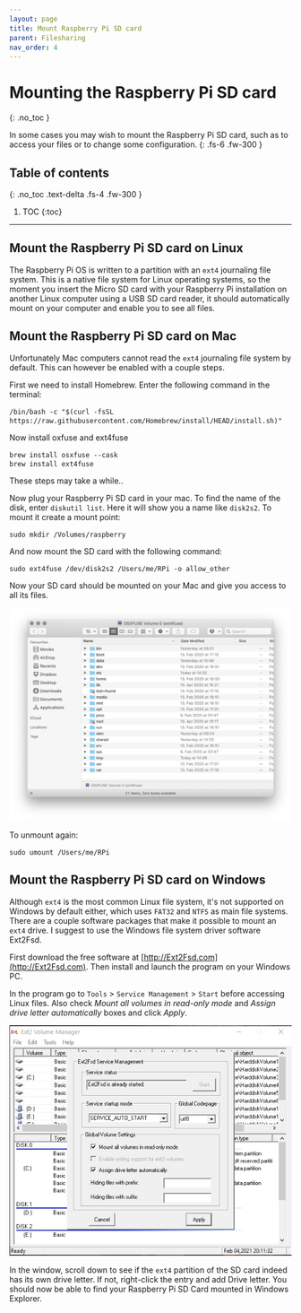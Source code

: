 ```yaml
---
layout: page
title: Mount Raspberry Pi SD card
parent: Filesharing
nav_order: 4
---
```


# Mounting the Raspberry Pi SD card
{: .no_toc }

In some cases you may wish to mount the Raspberry Pi SD card, such as to access your files or to change some configuration.
{: .fs-6 .fw-300 }

## Table of contents
{: .no_toc .text-delta .fs-4 .fw-300 }

1. TOC
{:toc}
---

## Mount the Raspberry Pi SD card on Linux
The Raspberry Pi OS is written to a partition with an `ext4` journaling file system. This is a native file system for Linux operating systems, so the moment you insert the Micro SD card with your Raspberry Pi installation on another Linux computer using a USB SD card reader, it should automatically mount on your computer and enable you to see all files.

## Mount the Raspberry Pi SD card on Mac
Unfortunately Mac computers cannot read the `ext4` journaling file system by default. This can however be enabled with a couple steps.

First we need to install Homebrew. Enter the following command in the terminal:

```
/bin/bash -c "$(curl -fsSL https://raw.githubusercontent.com/Homebrew/install/HEAD/install.sh)"
```

Now install oxfuse and ext4fuse

```
brew install osxfuse --cask
brew install ext4fuse
```

These steps may take a while..

Now plug your Raspberry Pi SD card in your mac. To find the name of the disk, enter `diskutil list`. Here it will show you a name like `disk2s2`. To mount it create a mount point:

```
sudo mkdir /Volumes/raspberry
```

And now mount the SD card with the following command:

```
sudo ext4fuse /dev/disk2s2 /Users/me/RPi -o allow_other
```

Now your SD card should be mounted on your Mac and give you access to all its files.

[![mounted SD card](/assets/images/mounted-sd-card.png?style=centerimgmed)](/assets/images/mounted-sd-card.png)

To unmount again:

```
sudo umount /Users/me/RPi
```

## Mount the Raspberry Pi SD card on Windows
Although `ext4` is the most common Linux file system, it's not supported on Windows by default either, which uses `FAT32` and `NTFS` as main file systems. There are a couple software packages that make it possible to mount an `ext4` drive. I suggest to use the Windows file system driver software Ext2Fsd.

First download the free software at [http://Ext2Fsd.com](http://Ext2Fsd.com). Then install and launch the program on your Windows PC.

In the program go to `Tools` > `Service Management` > `Start` before accessing Linux files. Also check *Mount all volumes in read-only mode* and *Assign drive letter automatically* boxes and click *Apply*.

[![windows mounted SD card](/assets/images/windows-mounted-sd-card.png?style=centerimgmed)](/assets/images/windows-mounted-sd-card.png)

In the window, scroll down to see if the `ext4` partition of the SD card indeed has its own drive letter. If not, right-click the entry and add Drive letter. You should now be able to find your Raspberry Pi SD Card mounted in Windows Explorer.
